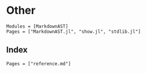 # Other

```@autodocs
Modules = [MarkdownAST]
Pages = ["MarkdownAST.jl", "show.jl", "stdlib.jl"]
```

## Index

```@index
Pages = ["reference.md"]
```
